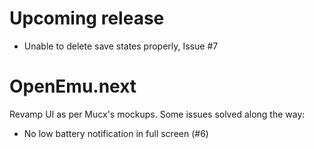 # Upcoming release
* Unable to delete save states properly, Issue #7


# OpenEmu.next

Revamp UI as per Mucx's mockups. Some issues solved along the way:

* No low battery notification in full screen (#6)